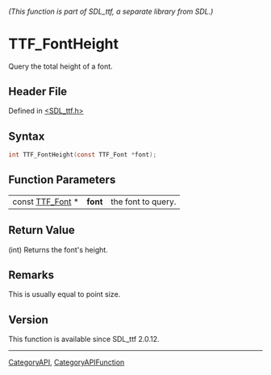 ###### (This function is part of SDL_ttf, a separate library from SDL.)
# TTF_FontHeight

Query the total height of a font.

## Header File

Defined in [<SDL_ttf.h>](https://github.com/libsdl-org/SDL_ttf/blob/SDL2/include/SDL_ttf.h)

## Syntax

```c
int TTF_FontHeight(const TTF_Font *font);
```

## Function Parameters

|                              |          |                    |
| ---------------------------- | -------- | ------------------ |
| const [TTF_Font](TTF_Font) * | **font** | the font to query. |

## Return Value

(int) Returns the font's height.

## Remarks

This is usually equal to point size.

## Version

This function is available since SDL_ttf 2.0.12.

----
[CategoryAPI](CategoryAPI), [CategoryAPIFunction](CategoryAPIFunction)


